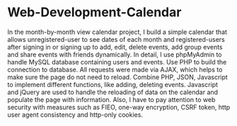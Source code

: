 # Web-Development-Calendar
In the month-by-month view calendar project, I build a simple calendar that allows unregistered-user to see dates of each month and registered-users after signing in or signing up to add, edit, delete events, add group events and share events with friends dynamically. In detail, I use phpMyAdmin to handle MySQL database containing users and events. Use PHP to build the connection to database. All requests were made via AJAX, which helps to make sure the page do not need to reload. Combine PHP, JSON, Javascript to implement different functions, like adding, deleting events. Javascript and jQuery are used to handle the reloading of data on the calendar and populate the page with information. Also, I have to pay attention to web security with measures such as FIEO, one-way encryption, CSRF token, http user agent consistency and http-only cookies.


